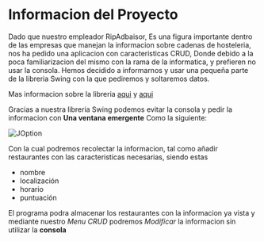 # Informacion del Proyecto

Dado que nuestro empleador RipAdbaisor, Es una figura importante dentro de las empresas que manejan la informacion sobre cadenas de hosteleria, nos ha pedido una aplicacion con caracteristicas CRUD, Donde debido a la poca familiarizacion del mismo con la rama de la informatica, y prefieren no usar la consola. Hemos decidido a informarnos y usar una pequeña parte de la libreria Swing con la que pediremos y soltaremos datos.

Mas informacion sobre la libreria [aqui](https://www.discoduroderoer.es/metodos-y-funciones-joptionpane-de-java/) y [aqui](https://www.clasesdeinformaticaweb.com/java-desde-cero/joptionpane-entrada-de-datos-en-java/)

Gracias a nuestra libreria Swing podemos evitar la consola y pedir la informacion con **Una ventana emergente** Como la siguiente:

![JOption](image.png)

Con la cual podremos recolectar la informacion, tal como añadir restaurantes con las caracteristicas necesarias, siendo estas 

 - nombre
 - localización
 - horario
 - puntuación

El programa podra almacenar los restaurantes con la informacion ya vista y mediante nuestro *Menu CRUD* podremos *Modificar*
la informacion sin utilizar la **consola**


